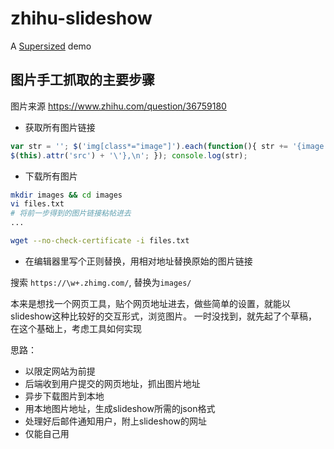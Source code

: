 # zhihu-slideshow

A [Supersized](https://github.com/buildinternet/supersized) demo

## 图片手工抓取的主要步骤

图片来源
https://www.zhihu.com/question/36759180

- 获取所有图片链接
```javascript
var str = ''; $('img[class*="image"]').each(function(){ str += '{image: \'' + $(this).attr('data-original') + '\', thumb: \'' +
$(this).attr('src') + '\'},\n'; }); console.log(str);
```

- 下载所有图片

```bash
mkdir images && cd images
vi files.txt
# 将前一步得到的图片链接粘帖进去
...

wget --no-check-certificate -i files.txt
```

- 在编辑器里写个正则替换，用相对地址替换原始的图片链接

搜索 `https://\w+.zhimg.com/`, 替换为`images/`



本来是想找一个网页工具，贴个网页地址进去，做些简单的设置，就能以slideshow这种比较好的交互形式，浏览图片。
一时没找到，就先起了个草稿，在这个基础上，考虑工具如何实现

思路：
- 以限定网站为前提
- 后端收到用户提交的网页地址，抓出图片地址
- 异步下载图片到本地
- 用本地图片地址，生成slideshow所需的json格式
- 处理好后邮件通知用户，附上slideshow的网址
- 仅能自己用
